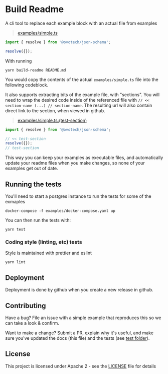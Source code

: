 # Build Readme

A cli tool to replace each example block with an actual file from examples

> [examples/simple.ts](examples/simple.ts)

```typescript
import { resolve } from '@ovotech/json-schema';

resolve({});
```

With running

```
yarn build-readme README.md
```

You would copy the contents of the actual `examples/simple.ts` file into the following codeblock.

It also supports extracting bits of the example file, with "sections". You will need to wrap the desired code inside of the referenced file with `// << section-name (...) // section-name`. The resulting url will also contain direct link to the section, when viewed in github.

> [examples/simple.ts:(test-section)](examples/simple.ts)

```typescript
import { resolve } from '@ovotech/json-schema';

// << test-section
resolve({});
// test-section
```

This way you can keep your examples as executable files, and automatically update your readme files when you make changes, so none of your examples get out of date.

## Running the tests

You'll need to start a postgres instance to run the tests for some of the exmaples

```shell
docker-compose -f examples/docker-compose.yaml up
```

You can then run the tests with:

```shell
yarn test
```

### Coding style (linting, etc) tests

Style is maintained with prettier and eslint

```
yarn lint
```

## Deployment

Deployment is done by github when you create a new release in github.

## Contributing

Have a bug? File an issue with a simple example that reproduces this so we can take a look & confirm.

Want to make a change? Submit a PR, explain why it's useful, and make sure you've updated the docs (this file) and the tests (see [test folder](test)).

## License

This project is licensed under Apache 2 - see the [LICENSE](LICENSE) file for details
